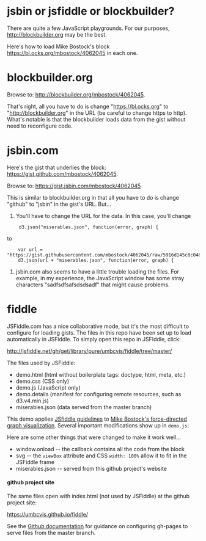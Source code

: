 # jsbin or jsfiddle or blockbuilder?

There are quite a few JavaScript playgrounds.  For our purposes, <http://blockbuilder.org> may be the best.

Here's how to load Mike Bostock's block <https://bl.ocks.org/mbostock/4062045> in each one.

# blockbuilder.org

Browse to: <http://blockbuilder.org/mbostock/4062045>.  

That's right, all you have to do is change "https://bl.ocks.org" to "http://blockbuilder.org" in the URL (be careful to change https to http).  What's notable is that the blockbuilder loads data from the gist without need to reconfigure code.

# jsbin.com

Here's the gist that underlies the block: <https://gist.github.com/mbostock/4062045>.

Browse to: https://gist.jsbin.com/mbostock/4062045

This is similar to blockbuilder.org in that all you have to do is change "github" to "jsbin" in the gist's URL. But...

1. You'll have to change the URL for the data. In this case, you'll change

        d3.json("miserables.json", function(error, graph) {

to

        var url = "https://gist.githubusercontent.com/mbostock/4062045/raw/5916d145c8c048a6e3086915a6be464467391c62/";
        d3.json(url + "miserables.json", function(error, graph) {
  
1. jsbin.com also seems to have a little trouble loading the files. For example, in my experience, the JavaScript window has some stray characters "sadfsdfsafsdsdsadf" that might cause problems.

# fiddle

JSFiddle.com has a nice collaborative mode, but it's the most difficult to configure for loading gists.  The files in this repo have been set up to load automatically in JSFiddle. To simply open this repo in JSFIddle, click:

<http://jsfiddle.net/gh/get/library/pure/umbcvis/fiddle/tree/master/>

The files used by JSFiddle:

* demo.html (html without boilerplate tags: doctype, html, meta, etc.)
* demo.css (CSS only)
* demo.js (JavaScript only)
* demo.details (manifest for configuring remote resources, such as d3.v4.min.js)
* miserables.json (data served from the master branch)

This demo applies <a href="http://doc.jsfiddle.net/use/github_read.html" target="_blank">JSfiddle guidelines</a> to [Mike Bostock's force-directed graph visualization](https://bl.ocks.org/mbostock/4064025).  Several important modifications show up in ```demo.js```:

Here are some other things that were changed to make it work well...

* window.onload -- the callback contains all the code from the block
* svg -- the ```viewBox``` attribute and CSS ```width: 100%``` allow it to fit in the JSFiddle frame
* miserables.json -- served from this github project's website

#### github project site

The same files open with index.html (not used by JSFiddle) at the github project site:

<https://umbcvis.github.io/fiddle/>

See the [Github documentation](https://help.github.com/articles/configuring-a-publishing-source-for-github-pages/)
for guidance on configuring gh-pages to serve files from the master branch.
